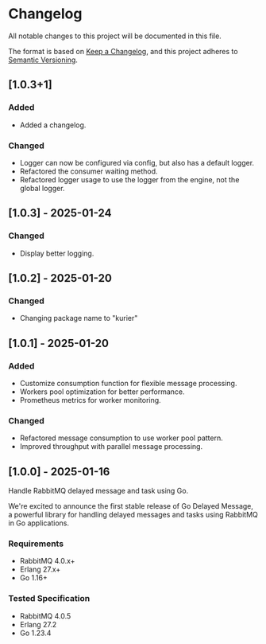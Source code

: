 # Changelog

All notable changes to this project will be documented in this file.

The format is based on [Keep a Changelog](https://keepachangelog.com/en/1.0.0/),
and this project adheres to [Semantic Versioning](https://semver.org/spec/v2.0.0.html).

## [1.0.3+1]

### Added

- Added a changelog.

### Changed

- Logger can now be configured via config, but also has a default logger.
- Refactored the consumer waiting method.
- Refactored logger usage to use the logger from the engine, not the global logger.

## [1.0.3] - 2025-01-24

### Changed

- Display better logging.

## [1.0.2] - 2025-01-20

### Changed

- Changing package name to "kurier"

## [1.0.1] - 2025-01-20

### Added

- Customize consumption function for flexible message processing.
- Workers pool optimization for better performance.
- Prometheus metrics for worker monitoring.

### Changed

- Refactored message consumption to use worker pool pattern.
- Improved throughput with parallel message processing.

## [1.0.0] - 2025-01-16

Handle RabbitMQ delayed message and task using Go.

We're excited to announce the first stable release of Go Delayed Message, a powerful library for handling delayed messages and tasks using RabbitMQ in Go applications.

### Requirements

- RabbitMQ 4.0.x+
- Erlang 27.x+
- Go 1.16+

### Tested Specification

- RabbitMQ 4.0.5
- Erlang 27.2
- Go 1.23.4
